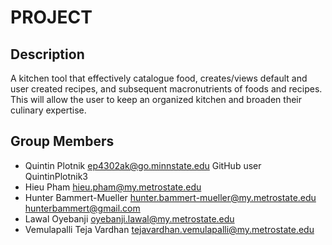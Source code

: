 # PROJECT

## Description

A kitchen tool that effectively catalogue food, creates/views default and user created recipes, and subsequent
macronutrients of foods and recipes. This will allow the user to keep an organized kitchen and broaden their 
culinary expertise.

## Group Members

- Quintin Plotnik <ep4302ak@go.minnstate.edu> GitHub user QuintinPlotnik3
- Hieu Pham <hieu.pham@my.metrostate.edu>
- Hunter Bammert-Mueller <hunter.bammert-mueller@my.metrostate.edu> <hunterbammert@gmail.com>
- Lawal Oyebanji <oyebanji.lawal@my.metrostate.edu>
- Vemulapalli Teja Vardhan <tejavardhan.vemulapalli@my.metrostate.edu>
